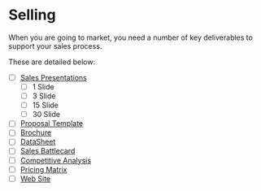 # Selling
When you are going to market, you need a number of key deliverables to support your sales process.

These are detailed below:

* [ ] [Sales Presentations](saleskit/sales-presentations.md)
  * [ ] 1 Slide 
  * [ ] 3 Slide
  * [ ] 15 Slide
  * [ ] 30 Slide
* [ ] [Proposal Template](saleskit/proposal-template.md)
* [ ] [Brochure](saleskit/brochure.md)
* [ ] [DataSheet](saleskit/datasheet.md)
* [ ] [Sales Battlecard](saleskit/sales-battlecard.md)
* [ ] [Competitive Analysis](saleskit/competitive-analysis.md)
* [ ] [Pricing Matrix](saleskit/pricing-matrix.md)
* [ ] [Web Site](release-management.md)
